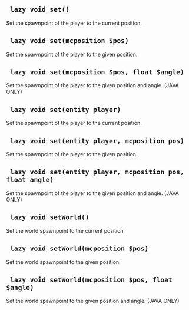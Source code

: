 ## ` lazy void set()`
Set the spawnpoint of the player to the current position.

## ` lazy void set(mcposition $pos)`
Set the spawnpoint of the player to the given position.

## ` lazy void set(mcposition $pos, float $angle)`
Set the spawnpoint of the player to the given position and angle. (JAVA ONLY)

## ` lazy void set(entity player)`
Set the spawnpoint of the player to the current position.

## ` lazy void set(entity player, mcposition pos)`
Set the spawnpoint of the player to the given position.

## ` lazy void set(entity player, mcposition pos, float angle)`
Set the spawnpoint of the player to the given position and angle. (JAVA ONLY)

## ` lazy void setWorld()`
Set the world spawnpoint to the current position.

## ` lazy void setWorld(mcposition $pos)`
Set the world spawnpoint to the given position.

## ` lazy void setWorld(mcposition $pos, float $angle)`
Set the world spawnpoint to the given position and angle. (JAVA ONLY)


